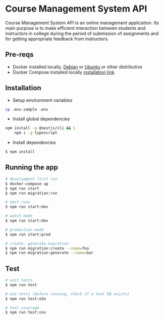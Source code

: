 # Course Management System API

Course Management System API is an online management application. Its main purpose is to make efficient interaction
between students and instructors in college during the period of submission of assignments and for getting appropriate
feedback from instructors.

## Pre-reqs

- Docker installed locally. [Debian](https://docs.docker.com/engine/install/debian/)
  or [Ubuntu](https://docs.docker.com/engine/install/ubuntu/) or other distributive
- Docker Compose installed locally [installation link](https://docs.docker.com/compose/install/).

## Installation

- Setup environment variables

```sh
cp .env.sample .env
```

- Install global dependencies

```sh
npm install -g @nestjs/cli && \
    npm i -g typescript
```

- Install dependencies

```bash
$ npm install
```

## Running the app

```bash
# development first run
$ docker-compose up
$ npm run start
$ npm run migration:run 

# next runs
$ npm run start:dev

# watch mode
$ npm run start:dev

# production mode
$ npm run start:prod

# create, generate migration
$ npm run migration:create --name=foo
$ npm run migration:generate --name=bar
```

## Test

```bash
# unit tests
$ npm run test

# e2e tests (before running, check if a test DB exists)
$ npm run test:e2e

# test coverage
$ npm run test:cov
```
